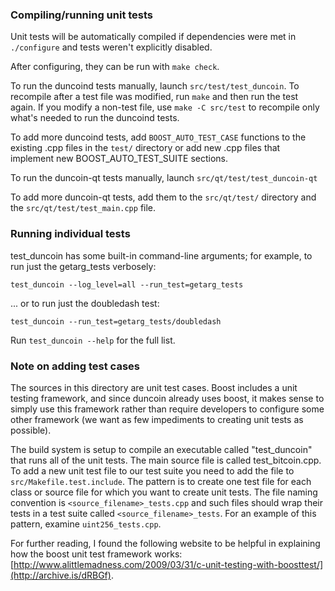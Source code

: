 ### Compiling/running unit tests

Unit tests will be automatically compiled if dependencies were met in `./configure`
and tests weren't explicitly disabled.

After configuring, they can be run with `make check`.

To run the duncoind tests manually, launch `src/test/test_duncoin`. To recompile
after a test file was modified, run `make` and then run the test again. If you
modify a non-test file, use `make -C src/test` to recompile only what's needed
to run the duncoind tests.

To add more duncoind tests, add `BOOST_AUTO_TEST_CASE` functions to the existing
.cpp files in the `test/` directory or add new .cpp files that
implement new BOOST_AUTO_TEST_SUITE sections.

To run the duncoin-qt tests manually, launch `src/qt/test/test_duncoin-qt`

To add more duncoin-qt tests, add them to the `src/qt/test/` directory and
the `src/qt/test/test_main.cpp` file.

### Running individual tests

test_duncoin has some built-in command-line arguments; for
example, to run just the getarg_tests verbosely:

    test_duncoin --log_level=all --run_test=getarg_tests

... or to run just the doubledash test:

    test_duncoin --run_test=getarg_tests/doubledash

Run `test_duncoin --help` for the full list.

### Note on adding test cases

The sources in this directory are unit test cases.  Boost includes a
unit testing framework, and since duncoin already uses boost, it makes
sense to simply use this framework rather than require developers to
configure some other framework (we want as few impediments to creating
unit tests as possible).

The build system is setup to compile an executable called "test_duncoin"
that runs all of the unit tests.  The main source file is called
test_bitcoin.cpp. To add a new unit test file to our test suite you need
to add the file to `src/Makefile.test.include`. The pattern is to create
one test file for each class or source file for which you want to create
unit tests.  The file naming convention is `<source_filename>_tests.cpp`
and such files should wrap their tests in a test suite
called `<source_filename>_tests`. For an example of this pattern,
examine `uint256_tests.cpp`.

For further reading, I found the following website to be helpful in
explaining how the boost unit test framework works:
[http://www.alittlemadness.com/2009/03/31/c-unit-testing-with-boosttest/](http://archive.is/dRBGf).
